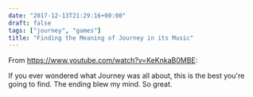 ```yaml
---
date: "2017-12-13T21:29:16+00:00"
draft: false
tags: ["journey", "games"]
title: "Finding the Meaning of Journey in its Music"
---
```

From https://www.youtube.com/watch?v=KeKnkaB0MBE:

If you ever wondered what Journey was all about, this is the best you're going to find. The ending blew my mind. So great.

